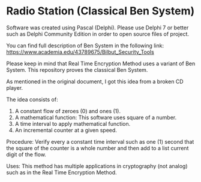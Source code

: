 # Radio Station (Classical Ben System)

Software was created using Pascal (Delphi). Please use Delphi 7 or better such as Delphi Community Edition in order to open source files of project.

You can find full description of Ben System in the following link: https://www.academia.edu/43789675/Bilbut_Security_Tools

Please keep in mind that Real Time Encryption Method uses a variant of Ben System. This repository proves the classical Ben System.

As mentioned in the original document, I got this idea from a broken CD player.

The idea consists of:
1) A constant flow of zeroes (0) and ones (1).
2) A mathematical function: This software uses square of a number.
3) A time interval to apply mathematical function.
4) An incremental counter at a given speed.

Procedure: 
Verify every a constant time interval such as one (1) second that the square of the counter is a whole number and then add to a list current digit of the flow.

Uses:
This method has multiple applications in cryptography (not analog) such as in the Real Time Encryption Method.
